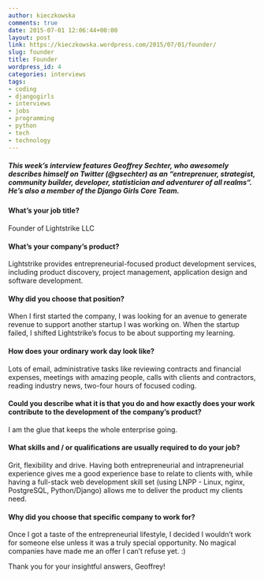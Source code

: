 ```yaml
---
author: kieczkowska
comments: true
date: 2015-07-01 12:06:44+00:00
layout: post
link: https://kieczkowska.wordpress.com/2015/07/01/founder/
slug: founder
title: Founder
wordpress_id: 4
categories: interviews
tags:
- coding
- djangogirls
- interviews
- jobs
- programming
- python
- tech
- technology
---
```


##### This week’s interview features Geoffrey Sechter, who awesomely describes himself on Twitter (@gsechter) as an “entreprenuer, strategist, community builder, developer, statistician and adventurer of all realms“. He’s also a member of the Django Girls Core Team.  

#### What’s your job title?

Founder of Lightstrike LLC

####  What’s your company’s product?

Lightstrike provides entrepreneurial-focused product development services, including product discovery, project management, application design and software development.

####  Why did you choose that position?

When I first started the company, I was looking for an avenue to generate revenue to support another startup I was working on. When the startup failed, I shifted Lightstrike’s focus to be about supporting my learning.

#### How does your ordinary work day look like?

Lots of email, administrative tasks like reviewing contracts and financial expenses, meetings with amazing people, calls with clients and contractors, reading industry news, two-four hours of focused coding.  


#### Could you describe what it is that you do and how exactly does your work contribute to the development of the company’s product?

I am the glue that keeps the whole enterprise going.

#### What skills and / or qualifications are usually required to do your job?

Grit, flexibility and drive. Having both entrepreneurial and intrapreneurial experience gives me a good experience base to relate to clients with, while having a full-stack web development skill set (using LNPP - Linux, nginx, PostgreSQL, Python/Django) allows me to deliver the product my clients need.  


#### Why did you choose that specific company to work for?

Once I got a taste of the entrepreneurial lifestyle, I decided I wouldn’t work for someone else unless it was a truly special opportunity. No magical companies have made me an offer I can’t refuse yet. :)  


  
Thank you for your insightful answers, Geoffrey!  

